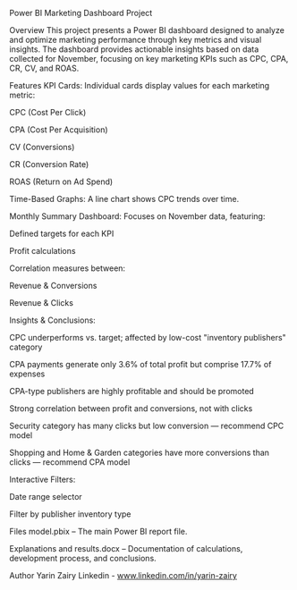 Power BI Marketing Dashboard Project

Overview
This project presents a Power BI dashboard designed to analyze and optimize marketing performance through key metrics and visual insights. The dashboard provides actionable insights based on data collected for November, focusing on key marketing KPIs such as CPC, CPA, CR, CV, and ROAS.

Features
KPI Cards: Individual cards display values for each marketing metric:

CPC (Cost Per Click)

CPA (Cost Per Acquisition)

CV (Conversions)

CR (Conversion Rate)

ROAS (Return on Ad Spend)

Time-Based Graphs: A line chart shows CPC trends over time.

Monthly Summary Dashboard: Focuses on November data, featuring:

Defined targets for each KPI


Profit calculations

Correlation measures between:

Revenue & Conversions

Revenue & Clicks

Insights & Conclusions:

CPC underperforms vs. target; affected by low-cost "inventory publishers" category

CPA payments generate only 3.6% of total profit but comprise 17.7% of expenses

CPA-type publishers are highly profitable and should be promoted

Strong correlation between profit and conversions, not with clicks

Security category has many clicks but low conversion — recommend CPC model

Shopping and Home & Garden categories have more conversions than clicks — recommend CPA model


Interactive Filters:

Date range selector

Filter by publisher inventory type


Files
model.pbix – The main Power BI report file.

Explanations and results.docx – Documentation of calculations, development process, and conclusions.


Author
Yarin Zairy
Linkedin - www.linkedin.com/in/yarin-zairy
